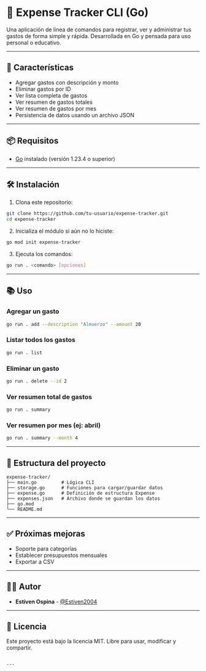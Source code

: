 # 🧾 Expense Tracker CLI (Go)

Una aplicación de línea de comandos para registrar, ver y administrar tus gastos de forma simple y rápida. Desarrollada en Go y pensada para uso personal o educativo.

---

## 🚀 Características

- Agregar gastos con descripción y monto
- Eliminar gastos por ID
- Ver lista completa de gastos
- Ver resumen de gastos totales
- Ver resumen de gastos por mes
- Persistencia de datos usando un archivo JSON

---

## 📦 Requisitos

- [Go](https://golang.org/doc/install) instalado (versión 1.23.4 o superior)

---

## 🛠️ Instalación

1. Clona este repositorio:

```bash
git clone https://github.com/tu-usuario/expense-tracker.git
cd expense-tracker
```

2. Inicializa el módulo si aún no lo hiciste:

```bash
go mod init expense-tracker
```

3. Ejecuta los comandos:

```bash
go run . <comando> [opciones]
```

---

## 📚 Uso

### Agregar un gasto

```bash
go run . add --description "Almuerzo" --amount 20
```

### Listar todos los gastos

```bash
go run . list
```

### Eliminar un gasto

```bash
go run . delete --id 2
```

### Ver resumen total de gastos

```bash
go run . summary
```

### Ver resumen por mes (ej: abril)

```bash
go run . summary --month 4
```

---

## 📁 Estructura del proyecto

```
expense-tracker/
├── main.go         # Lógica CLI
├── storage.go      # Funciones para cargar/guardar datos
├── expense.go      # Definición de estructura Expense
├── expenses.json   # Archivo donde se guardan los datos
├── go.mod
└── README.md
```

---

## ✅ Próximas mejoras

- Soporte para categorías
- Establecer presupuestos mensuales
- Exportar a CSV

---

## 🧑‍💻 Autor

- **Estiven Ospina** - [@Estiven2004](https://github.com/Estiven2004)

---

## 📄 Licencia

Este proyecto está bajo la licencia MIT. Libre para usar, modificar y compartir.
```

---